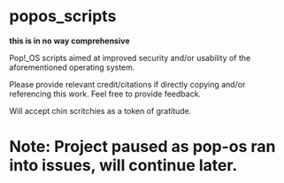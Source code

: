 # popos_scripts

**this is in no way comprehensive**

Pop!_OS scripts aimed at improved security and/or usability of the aforementioned operating system.

Please provide relevant credit/citations if directly copying and/or referencing this work. 
Feel free to provide feedback.

Will accept chin scritchies as a token of gratitude.

# Note: Project paused as pop-os ran into issues, will continue later. 

